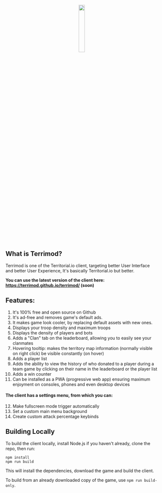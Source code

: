 <p align="center">
  <a href="https://fxclient.github.io/FXclient/">
    <picture>
      <source media="(prefers-color-scheme: dark)" srcset="/assets/logo_text_dark.png">
      <source media="(prefers-color-scheme: light)" srcset="/assets/logo_text_light.png">
      <img src="/assets/logo_text_light.png" width="20%">
    </picture>
  </a>
  
## What is Terrimod?
Terrimod is one of the Territorial.io client, targeting better User Interface and better User Experience, It's basically Territorial.io but better.

**You can use the latest version of the client here: https://terrimod.github.io/terrimod/ (soon)**

## Features:
1. It's 100% free and open source on Github
2. It's ad-free and removes game's default ads.
3. It makes game look cooler, by replacing default assets with new ones.
4. Displays your troop density and maximum troops
5. Displays the density of players and bots
6. Adds a "Clan" tab on the leaderboard, allowing you to easily see your clanmates
7. Hovering tooltip: makes the territory map information (normally visible on right click) be visible constantly (on hover)
8. Adds a player list
9. Adds the ability to view the history of who donated to a player during a team game by clicking on their name in the leaderboard or the player list
10. Adds a win counter
11. Can be installed as a PWA (progressive web app) ensuring maximum enjoyment on consoles, phones and even desktop devices

#### The client has a settings menu, from which you can:

12. Make fullscreen mode trigger automatically
13. Set a custom main menu background
14. Create custom attack percentage keybinds

## Building Locally

To build the client locally, install Node.js if you haven't already, clone the repo, then run:

```
npm install
npm run build
```

This will install the dependencies, download the game and build the client.

To build from an already downloaded copy of the game, use `npm run build-only`.
